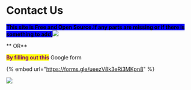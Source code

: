 # Contact Us

<mark style="background-color:blue;">**This site is  Free and Open Source.If any parts are missing or if there is something to add,**</mark>[![](https://img.shields.io/badge/-Please%20go%20ahead%20and%20contribute%20on%20GitHub-cc0e74)](https://github.com/hasthamalp/LOCKALP/issues)

&#x20;                                              ** OR**

<mark style="color:purple;">**By filling out this**</mark> Google form&#x20;



{% embed url="https://forms.gle/ueezV8k3eRi3MKpn8" %}

![](../.gitbook/assets/95602817-1680f900-0a73-11eb-967d-9e04b7ccb82c.gif)
